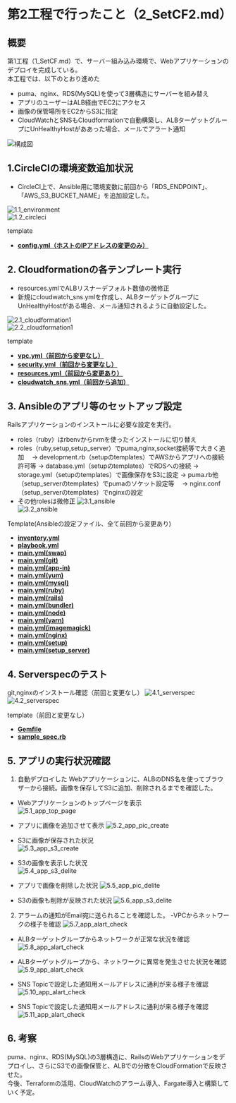 # 第2工程で行ったこと（2_SetCF2.md）

## 概要
第1工程（1_SetCF.md）で、サーバー組み込み環境で、Webアプリケーションのデプロイを完成している。  
本工程では、以下のとおり進めた
- puma、nginx、RDS(MySQL)を使って3層構造にサーバーを組み替え
- アプリのユーザーはALB経由でEC2にアクセス
- 画像の保管場所をEC2からS3に指定
- CloudWatchとSNSもCloudformationで自動構築し、ALBターゲットグループにUnHealthyHostがああった場合、メールでアラート通知
  
![構成図](images2/構成図2.jpg)

## 1.CircleCIの環境変数追加状況
- CircleCI上で、Ansible用に環境変数に前回から「RDS_ENDPOINT」、「AWS_S3_BUCKET_NAME」を追加設定した。
  
![1.1_environment](images2/1.1_environment.png)   
![1.2_circleci](images2/1.2_circleci.png) 

template
- [**config.yml（ホストのIPアドレスの変更のみ）**](/template2/circleci/config.yml)  


## 2. Cloudformationの各テンプレート実行
- resources.ymlでALBリスナーデフォルト数値の微修正
- 新規にcloudwatch_sns.ymlを作成し、ALBターゲットグループにUnHealthyHostがある場合、メール通知されるように自動設定した。
  
![2.1_cloudformation1](images2/2.1_cloudformation.png)  
![2.2_cloudformation1](images2/2.2_cloudformation.png)

template
- [**vpc.yml（前回から変更なし）**](/template2/cloudformation/vpc.yml)  
- [**security.yml（前回から変更なし）**](/template2/cloudformation/security.yml) 
- [**resources.yml（前回から変更あり）**](/template2/cloudformation/resources.yml)  
- [**cloudwatch_sns.yml（前回から追加）**](/template2/cloudformation/cloudwatch_sns.yml)


## 3. Ansibleのアプリ等のセットアップ設定
Railsアプリケーションのインストールに必要な設定を実行。
- roles（ruby）はrbenvからrvmを使ったインストールに切り替え
- roles（ruby,setup,setup_server）でpuma,nginx,socket接続等で大きく追加
　→ development.rb（setupのtemplates）でAWSからアプリへの接続許可等
  → database.yml（setupのtemplates）でRDSへの接続
  → storage.yml（setupのtemplates）で画像保存をS3に設定
  → puma.rb他（setup_serverのtemplates）でpumaのソケット設定等
　→ nginx.conf（setup_serverのtemplates）でnginxの設定
- その他rolesは微修正
![3.1_ansible](images1/3.1_ansible1.png)  
![3.2_ansible](images1/3.2_ansible2.png) 


Template(Ansibleの設定ファイル、全て前回から変更あり)
 - [**inventory.yml**](/template2/ansible/inventory)  
 - [**playbook.yml**](/template2/ansible/playbook.yml)  
 - [**main.yml(swap)**](/template2/ansible/roles/swap/tasks/main.yml)  
 - [**main.yml(git)**](/template2/ansible/roles/git/tasks/main.yml)  
 - [**main.yml(app-in)**](/template2/ansible/roles/app-in/tasks/main.yml)  
 - [**main.yml(yum)**](/template2/ansible/roles/yum/tasks/main.yml) 
 - [**main.yml(mysql)**](/template2/ansible/roles/mysql/tasks/main.yml)
 - [**main.yml(ruby)**](/template2/ansible/roles/ruby/tasks/main.yml)
 - [**main.yml(rails)**](/template2/ansible/roles/rails/tasks/main.yml)
 - [**main.yml(bundler)**](/template2/ansible/roles/bundler/main.yml)
 - [**main.yml(node)**](/template2/ansible/roles/node/tasks/main.yml)
 - [**main.yml(yarn)**](/template2/ansible/roles/yarn/tasks/main.yml)
 - [**main.yml(imagemagick)**](/template2/ansible/roles/imagemagick/tasks/main.yml)
 - [**main.yml(nginx)**](/template2/ansible/roles/nginx/tasks/main.yml)
 - [**main.yml(setup)**](/template2/ansible/roles/setup/tasks/main.yml)
 - [**main.yml(setup_server)**](/template2/ansible/roles/setup_server/tasks/main.yml)

## 4. Serverspecのテスト
git,nginxのインストール確認（前回と変更なし）
![4.1_serverspec](images2/4.1_serverspec1.png)  
![4.2_serverspec](images2/4.2_serverspec2.png)

template（前回と変更なし）
 - [**Gemfile**](/template2/serverspec/Gemfile)  
 - [**sample_spec.rb**](/template2/serverspec/sample_spec.rb)

## 5. アプリの実行状況確認
1. 自動デプロイした Webアプリケーションに、ALBのDNS名を使ってブラウザーから接続。画像を保存してS3に追加、削除されるまでを確認した。  
- Webアプリケーションのトップページを表示    
![5.1_app_top_page](images1/5.1_app_top_page.png)  
  
- アプリに画像を追加させて表示
![5.2_app_pic_create](images2/5.2_app_pic_create.png)

- S3に画像が保存された状況  
![5.3_app_s3_create](images2/5.3_app_s3_create.png)

- S3の画像を表示した状況  
![5.4_app_s3_delite](images2/5.4_app_s3_pic_check.png)

- アプリで画像を削除した状況
![5.5_app_pic_delite](images2/5.5_app_pic_delete.png)
 
- S3の画像も削除が反映された状況
![5.6_app_s3_delite](images2/5.6_app_s3_delete.png)

2. アラームの通知がEmail宛に送られることを確認した。
-VPCからネットワークの様子を確認
![5.7_app_alart_check](images2/5.7_app_alart_check.png)

- ALBターゲットグループからネットワークが正常な状況を確認
![5.8_app_alart_check](images2/5.8_app_alart_check.png)

- ALBターゲットグループから、ネットワークに異常を発生させた状況を確認
![5.9_app_alart_check](images2/5.9_app_alart_check.png)

- SNS Topicで設定した通知用メールアドレスに通利が来る様子を確認
![5.10_app_alart_check](images2/5.10_app_alart_check.png)

- SNS Topicで設定した通知用メールアドレスに通利が来る様子を確認
![5.11_app_alart_check](images2/5.11_app_alart_check.png)


## 6. 考察
puma、nginx、RDS(MySQL)の3層構造に、RailsのWebアプリケーションをデプロイし、さらにS3での画像保管と、ALBでの分散をCloudFormationで反映させた。  
今後、Terraformの活用、CloudWatchのアラーム導入、Fargate導入と構築していく予定。
